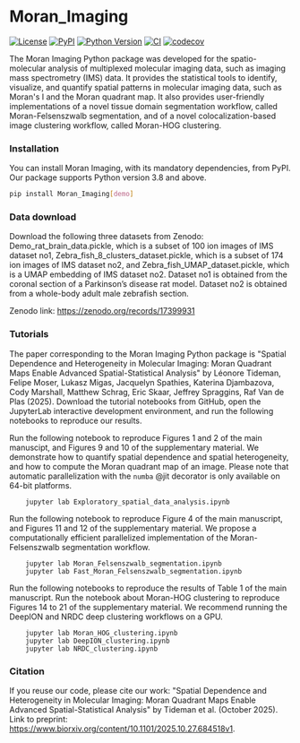 # Moran_Imaging

[![License](https://img.shields.io/pypi/l/Moran_Imaging.svg?color=green)](https://github.com/vandeplaslab/Moran_Imaging/raw/master/LICENSE)
[![PyPI](https://img.shields.io/pypi/v/Moran_Imaging.svg?color=green)](https://pypi.org/project/Moran_Imaging)
[![Python Version](https://img.shields.io/pypi/pyversions/Moran_Imaging.svg?color=green)](https://python.org)
[![CI](https://github.com/vandeplaslab/Moran_Imaging/actions/workflows/ci.yml/badge.svg)](https://github.com/vandeplaslab/Moran_Imaging/actions/workflows/ci.yml)
[![codecov](https://codecov.io/gh/vandeplaslab/Moran_Imaging/branch/master/graph/badge.svg)](https://codecov.io/gh/vandeplaslab/Moran_Imaging)

The Moran Imaging Python package was developed for the spatio-molecular analysis of multiplexed molecular imaging data, such as imaging mass spectrometry (IMS) data. It provides the statistical tools to identify, visualize, and quantify spatial patterns in molecular imaging data, such as Moran's I and the Moran quadrant map. It also provides user-friendly implementations of a novel tissue domain segmentation workflow, called Moran-Felsenszwalb segmentation, and of a novel colocalization-based image clustering workflow, called Moran-HOG clustering.

### Installation

You can install Moran Imaging, with its mandatory dependencies, from PyPI. Our package supports Python version 3.8 and above.

```bash
pip install Moran_Imaging[demo]
```

### Data download

Download the following three datasets from Zenodo: Demo_rat_brain_data.pickle, which is a subset of 100 ion images of IMS dataset no1, Zebra_fish_8_clusters_dataset.pickle, which is a subset of 174 ion images of IMS dataset no2, and Zebra_fish_UMAP_dataset.pickle, which is a UMAP embedding of IMS dataset no2. Dataset no1 is obtained from the coronal section of a Parkinson’s disease rat model. Dataset no2 is obtained from a whole-body adult male zebrafish section. 

Zenodo link: https://zenodo.org/records/17399931

### Tutorials

The paper corresponding to the Moran Imaging Python package is "Spatial Dependence and Heterogeneity in Molecular Imaging: Moran Quadrant Maps Enable Advanced Spatial-Statistical Analysis" by Léonore Tideman, Felipe Moser, Lukasz Migas, Jacquelyn Spathies, Katerina  Djambazova, Cody Marshall, Matthew Schrag, Eric Skaar, Jeffrey Spraggins, Raf Van de Plas (2025). Download the tutorial notebooks from GitHub, open the JupyterLab interactive development environment, and run the following notebooks to reproduce our results. 

Run the following notebook to reproduce Figures 1 and 2 of the main manuscipt, and Figures 9 and 10 of the supplementary material. We demonstrate how to quantify spatial dependence and spatial heterogeneity, and how to compute the Moran quadrant map of an image. Please note that automatic parallelization with the `numba` @jit decorator is only available on 64-bit platforms.

        jupyter lab Exploratory_spatial_data_analysis.ipynb 

Run the following notebook to reproduce Figure 4 of the main manuscript, and Figures 11 and 12 of the supplementary material. We propose a computationally efficient parallelized implementation of the Moran-Felsenszwalb segmentation workflow. 

        jupyter lab Moran_Felsenszwalb_segmentation.ipynb
        jupyter lab Fast_Moran_Felsenszwalb_segmentation.ipynb

Run the following notebooks to reproduce the results of Table 1 of the main manuscript. Run the notebook about Moran-HOG clustering to reproduce Figures 14 to 21 of the supplementary material. We recommend running the DeepION and NRDC deep clustering workflows on a GPU. 
 
        jupyter lab Moran_HOG_clustering.ipynb
        jupyter lab DeepION_clustering.ipynb
        jupyter lab NRDC_clustering.ipynb


### Citation

If you reuse our code, please cite our work: "Spatial Dependence and Heterogeneity in Molecular Imaging: Moran Quadrant Maps Enable Advanced Spatial-Statistical Analysis" by Tideman et al. (October 2025).
Link to preprint: https://www.biorxiv.org/content/10.1101/2025.10.27.684518v1. 
